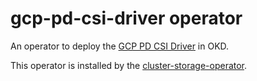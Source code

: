 # gcp-pd-csi-driver operator

An operator to deploy the [GCP PD CSI Driver](https://github.com/openshift/gcp-pd-csi-driver) in OKD.

This operator is installed by the [cluster-storage-operator](https://github.com/openshift/cluster-storage-operator).
